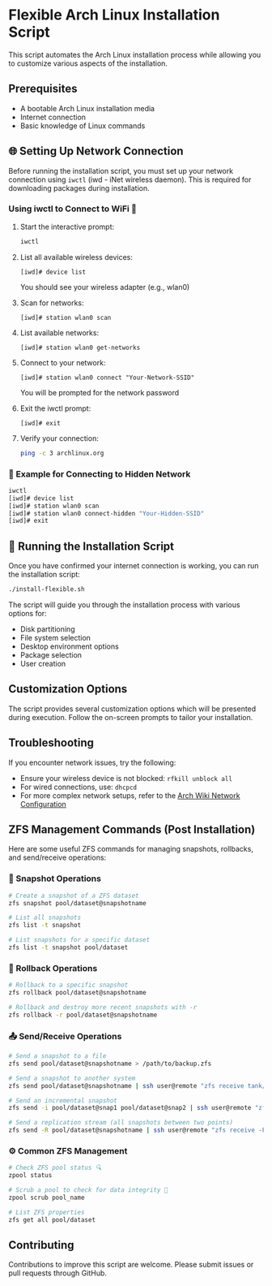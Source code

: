 # Flexible Arch Linux Installation Script

This script automates the Arch Linux installation process while allowing you to customize various aspects of the installation.

## Prerequisites

- A bootable Arch Linux installation media
- Internet connection
- Basic knowledge of Linux commands

## 🌐 Setting Up Network Connection 

Before running the installation script, you must set up your network connection using `iwctl` (iwd - iNet wireless daemon). This is required for downloading packages during installation.

### Using iwctl to Connect to WiFi 📡

1. Start the interactive prompt:
   ```bash
   iwctl
   ```

2. List all available wireless devices:
   ```
   [iwd]# device list
   ```
   You should see your wireless adapter (e.g., wlan0)

3. Scan for networks:
   ```
   [iwd]# station wlan0 scan
   ```

4. List available networks:
   ```
   [iwd]# station wlan0 get-networks
   ```

5. Connect to your network:
   ```
   [iwd]# station wlan0 connect "Your-Network-SSID"
   ```
   You will be prompted for the network password

6. Exit the iwctl prompt:
   ```
   [iwd]# exit
   ```

7. Verify your connection:
   ```bash
   ping -c 3 archlinux.org
   ```

### 🔐 Example for Connecting to Hidden Network 

```bash
iwctl
[iwd]# device list
[iwd]# station wlan0 scan
[iwd]# station wlan0 connect-hidden "Your-Hidden-SSID"
[iwd]# exit
```

## 🚀 Running the Installation Script 

Once you have confirmed your internet connection is working, you can run the installation script:

```bash
./install-flexible.sh
```

The script will guide you through the installation process with various options for:
- Disk partitioning
- File system selection
- Desktop environment options
- Package selection
- User creation

## Customization Options

The script provides several customization options which will be presented during execution. Follow the on-screen prompts to tailor your installation.

## Troubleshooting

If you encounter network issues, try the following:
- Ensure your wireless device is not blocked: `rfkill unblock all`
- For wired connections, use: `dhcpcd`
- For more complex network setups, refer to the [Arch Wiki Network Configuration](https://wiki.archlinux.org/title/Network_configuration)

## ZFS Management Commands (Post Installation)

Here are some useful ZFS commands for managing snapshots, rollbacks, and send/receive operations:

### 📸 Snapshot Operations
```bash
# Create a snapshot of a ZFS dataset
zfs snapshot pool/dataset@snapshotname

# List all snapshots
zfs list -t snapshot

# List snapshots for a specific dataset
zfs list -t snapshot pool/dataset
```

### 🔄 Rollback Operations
```bash
# Rollback to a specific snapshot 
zfs rollback pool/dataset@snapshotname

# Rollback and destroy more recent snapshots with -r 
zfs rollback -r pool/dataset@snapshotname
```

### 📤 Send/Receive Operations
```bash
# Send a snapshot to a file 
zfs send pool/dataset@snapshotname > /path/to/backup.zfs

# Send a snapshot to another system
zfs send pool/dataset@snapshotname | ssh user@remote "zfs receive tank/dataset"

# Send an incremental snapshot 
zfs send -i pool/dataset@snap1 pool/dataset@snap2 | ssh user@remote "zfs receive tank/dataset"

# Send a replication stream (all snapshots between two points) 
zfs send -R pool/dataset@snapshotname | ssh user@remote "zfs receive -F tank/dataset"
```

### ⚙️ Common ZFS Management
```bash
# Check ZFS pool status 🔍
zpool status

# Scrub a pool to check for data integrity 🧹
zpool scrub pool_name

# List ZFS properties
zfs get all pool/dataset
```

## Contributing

Contributions to improve this script are welcome. Please submit issues or pull requests through GitHub.
